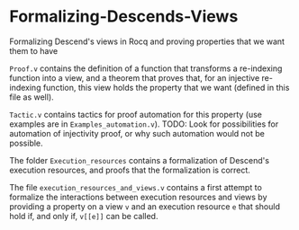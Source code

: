 # Formalizing-Descends-Views
Formalizing Descend's views in Rocq and proving properties that we want them to have

`Proof.v` contains the definition of a function that transforms a re-indexing function into a view, and a theorem that proves that, for an injective re-indexing function, this view holds the property that we want (defined in this file as well).

`Tactic.v` contains tactics for proof automation for this property (use examples are in `Examples_automation.v`).
TODO: Look for possibilities for automation of injectivity proof, or why such automation would not be possible.

The folder `Execution_resources` contains a formalization of Descend's execution resources, and proofs that the formalization is correct.

The file `execution_resources_and_views.v` contains a first attempt to formalize the interactions between execution resources and views by providing a property on a view `v` and an execution resource `e` that should hold if, and only if, `v[[e]]` can be called.
